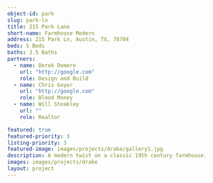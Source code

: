 ```yaml
---
object-id: park
slug: park-ln
title: 215 Park Lane
short-name: Farmhouse Modern
address: 215 Park Ln, Austin, TX, 78704
beds: 5 Beds
baths: 3.5 Baths
partners:
  - name: Derek Demere
    url: "http://google.com"
    role: Design and Build
  - name: Chris Goyer
    url: "http://google.com"
    role: Blood Money
  - name: Will Steakley
    url: ""
    role: Realtor

featured: true
featured-priority: 3
listing-priority: 3
featured-image: images/projects/drake/gallery1.jpg
description: A modern twist on a classic 19th century farmhouse.
images: images/projects/drake
layout: project
---
```

